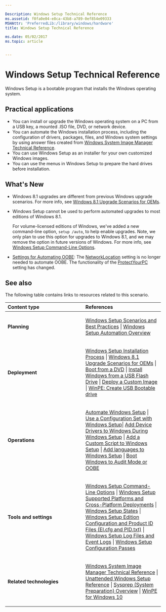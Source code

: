 ```yaml
---

Description: Windows Setup Technical Reference
ms.assetid: f0fa0e04-e8ca-43b8-a789-0ef854e09333
MSHAttr: 'PreferredLib:/library/windows/hardware'
title: Windows Setup Technical Reference

ms.date: 05/02/2017
ms.topic: article


---
```


# Windows Setup Technical Reference


Windows Setup is a bootable program that installs the Windows operating system.

## <span id="BKMK_APP"></span><span id="bkmk_app"></span>Practical applications


-   You can install or upgrade the Windows operating system on a PC from a USB key, a mounted .ISO file, DVD, or network device.
-   You can automate the Windows installation process, including the configuration of drivers, packages, files, and Windows system settings by using answer files created from [Windows System Image Manager Technical Reference](https://msdn.microsoft.com/library/windows/hardware/dn922445).
-   You can use Windows Setup as an installer for your own customized Windows images.
-   You can use the menus in Windows Setup to prepare the hard drives before installation.

## <span id="What_s_New"></span><span id="what_s_new"></span><span id="WHAT_S_NEW"></span>What's New


-   Windows 8.1 upgrades are different from previous Windows upgrade scenarios. For more info, see [Windows 8.1 Upgrade Scenarios for OEMs](windows-81-upgrade-scenarios-for-oems.md).

-   Windows Setup cannot be used to perform automated upgrades to most editions of Windows 8.1.

    For volume-licensed editions of Windows, we've added a new command-line option, `setup /auto`, to help enable upgrades. Note, we only plan to use this option for upgrades to Windows 8.1, and we may remove the option in future versions of Windows. For more info, see [Windows Setup Command-Line Options](windows-setup-command-line-options.md).

-   [Settings for Automating OOBE](settings-for-automating-oobe.md): The [NetworkLocation](https://msdn.microsoft.com/library/windows/hardware/dn923171) setting is no longer needed to automate OOBE. The functionality of the [ProtectYourPC](https://msdn.microsoft.com/library/windows/hardware/dn915741) setting has changed.

## <span id="BKMK_LINKS"></span><span id="bkmk_links"></span>See also


The following table contains links to resources related to this scenario.

<table>
<colgroup>
<col width="50%" />
<col width="50%" />
</colgroup>
<thead>
<tr class="header">
<th align="left">Content type</th>
<th align="left">References</th>
</tr>
</thead>
<tbody>
<tr class="odd">
<td align="left"><p><strong>Planning</strong></p></td>
<td align="left"><p><a href="windows-setup-scenarios-and-best-practices.md" data-raw-source="[Windows Setup Scenarios and Best Practices](windows-setup-scenarios-and-best-practices.md)">Windows Setup Scenarios and Best Practices</a> | <a href="windows-setup-automation-overview.md" data-raw-source="[Windows Setup Automation Overview](windows-setup-automation-overview.md)">Windows Setup Automation Overview</a></p></td>
</tr>
<tr class="even">
<td align="left"><p><strong>Deployment</strong></p></td>
<td align="left"><p><a href="windows-setup-installation-process.md" data-raw-source="[Windows Setup Installation Process](windows-setup-installation-process.md)">Windows Setup Installation Process</a> | <a href="windows-81-upgrade-scenarios-for-oems.md" data-raw-source="[Windows 8.1 Upgrade Scenarios for OEMs](windows-81-upgrade-scenarios-for-oems.md)">Windows 8.1 Upgrade Scenarios for OEMs</a> | <a href="boot-from-a-dvd.md" data-raw-source="[Boot from a DVD](boot-from-a-dvd.md)">Boot from a DVD</a> | <a href="install-windows-from-a-usb-flash-drive.md" data-raw-source="[Install Windows from a USB Flash Drive](install-windows-from-a-usb-flash-drive.md)">Install Windows from a USB Flash Drive</a> | <a href="deploy-a-custom-image.md" data-raw-source="[Deploy a Custom Image](deploy-a-custom-image.md)">Deploy a Custom Image</a> | <a href="winpe-create-usb-bootable-drive.md" data-raw-source="[WinPE: Create USB Bootable drive](winpe-create-usb-bootable-drive.md)">WinPE: Create USB Bootable drive</a></p></td>
</tr>
<tr class="odd">
<td align="left"><p><strong>Operations</strong></p></td>
<td align="left"><p><a href="automate-windows-setup.md" data-raw-source="[Automate Windows Setup](automate-windows-setup.md)">Automate Windows Setup</a> | <a href="use-a-configuration-set-with-windows-setup.md" data-raw-source="[Use a Configuration Set with Windows Setup](use-a-configuration-set-with-windows-setup.md)">Use a Configuration Set with Windows Setup</a>| <a href="add-device-drivers-to-windows-during-windows-setup.md" data-raw-source="[Add Device Drivers to Windows During Windows Setup](add-device-drivers-to-windows-during-windows-setup.md)">Add Device Drivers to Windows During Windows Setup</a> | <a href="add-a-custom-script-to-windows-setup.md" data-raw-source="[Add a Custom Script to Windows Setup](add-a-custom-script-to-windows-setup.md)">Add a Custom Script to Windows Setup</a> | <a href="add-multilingual-support-to-windows-setup.md" >Add languages to Windows Setup</a> | <a href="boot-windows-to-audit-mode-or-oobe.md" data-raw-source="[Boot Windows to Audit Mode or OOBE](boot-windows-to-audit-mode-or-oobe.md)">Boot Windows to Audit Mode or OOBE</a></p></td>
</tr>
<tr class="even">
<td align="left"><p><strong>Tools and settings</strong></p></td>
<td align="left"><p><a href="windows-setup-command-line-options.md" data-raw-source="[Windows Setup Command-Line Options](windows-setup-command-line-options.md)">Windows Setup Command-Line Options</a> | <a href="windows-setup-supported-platforms-and-cross-platform-deployments.md" data-raw-source="[Windows Setup Supported Platforms and Cross-Platform Deployments](windows-setup-supported-platforms-and-cross-platform-deployments.md)">Windows Setup Supported Platforms and Cross-Platform Deployments</a> | <a href="windows-setup-states.md" data-raw-source="[Windows Setup States](windows-setup-states.md)">Windows Setup States</a> | <a href="windows-setup-edition-configuration-and-product-id-files--eicfg-and-pidtxt.md" data-raw-source="[Windows Setup Edition Configuration and Product ID Files (EI.cfg and PID.txt)](windows-setup-edition-configuration-and-product-id-files--eicfg-and-pidtxt.md)">Windows Setup Edition Configuration and Product ID Files (EI.cfg and PID.txt)</a> | <a href="windows-setup-log-files-and-event-logs.md" data-raw-source="[Windows Setup Log Files and Event Logs](windows-setup-log-files-and-event-logs.md)">Windows Setup Log Files and Event Logs</a> | <a href="windows-setup-configuration-passes.md" data-raw-source="[Windows Setup Configuration Passes](windows-setup-configuration-passes.md)">Windows Setup Configuration Passes</a></p></td>
</tr>
<tr class="odd">
<td align="left"><p><strong>Related technologies</strong></p></td>
<td align="left"><p><a href="https://msdn.microsoft.com/library/windows/hardware/dn922445" data-raw-source="[Windows System Image Manager Technical Reference](https://msdn.microsoft.com/library/windows/hardware/dn922445)">Windows System Image Manager Technical Reference</a> | <a href="http://go.microsoft.com/fwlink/?LinkId=206281" data-raw-source="[Unattended Windows Setup Reference](http://go.microsoft.com/fwlink/?LinkId=206281)">Unattended Windows Setup Reference</a> | <a href="sysprep--system-preparation--overview.md" data-raw-source="[Sysprep (System Preparation) Overview](sysprep--system-preparation--overview.md)">Sysprep (System Preparation) Overview</a> | <a href="winpe-intro.md" data-raw-source="[WinPE for Windows 10](winpe-intro.md)">WinPE for Windows 10</a></p></td>
</tr>
</tbody>
</table>

 

 

 






